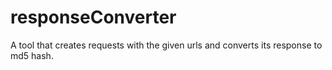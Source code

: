 # responseConverter
A tool that creates requests with the given urls and converts its response to md5 hash.
